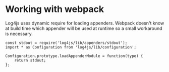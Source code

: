 # Working with webpack

Log4js uses dynamic require for loading appenders. Webpack doesn't know at build time which appender will be used at runtime so a small workaround is necessary.

```
const stdout = require('log4js/lib/appenders/stdout');
import * as Configuration from 'log4js/lib/configuration';

Configuration.prototype.loadAppenderModule = function(type) {
	return stdout;
};
```
